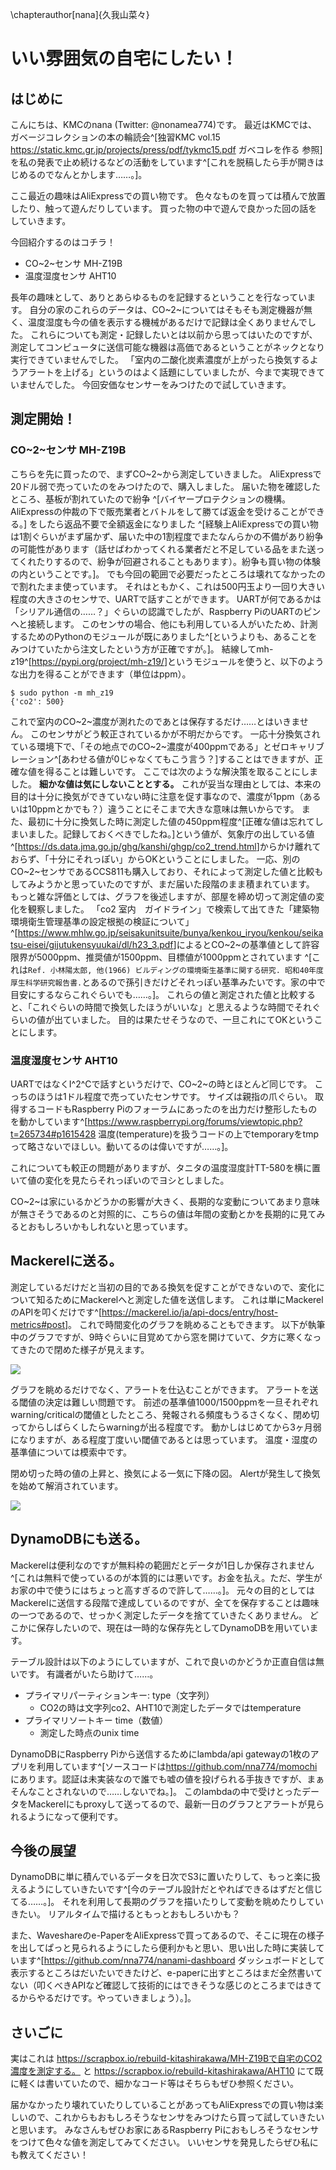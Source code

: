 \chapterauthor[nana]{久我山菜々}

# いい雰囲気の自宅にしたい！

## はじめに

こんにちは、KMCのnana (Twitter: \@nonamea774)です。
最近はKMCでは、ガベージコレクションの本の輪読会^[独習KMC vol.15 <https://static.kmc.gr.jp/projects/press/pdf/tykmc15.pdf> ガベコレを作る 参照]
を私の発表で止め続けるなどの活動をしています^[これを脱稿したら手が開きはじめるのでなんとかします……。]。

ここ最近の趣味はAliExpressでの買い物です。
色々なものを買っては積んで放置したり、触って遊んだりしています。
買った物の中で遊んで良かった回の話をしていきます。

今回紹介するのはコチラ！

* CO~2~センサ MH-Z19B
* 温度湿度センサ AHT10

長年の趣味として、ありとあらゆるものを記録するということを行なっています。
自分の家のこれらのデータは、CO~2~についてはそもそも測定機器が無く、温度湿度も今の値を表示する機械があるだけで記録は全くありませんでした。
これらについても測定・記録したいとは以前から思ってはいたのですが、測定してコンピュータに送信可能な機器は高価であるということがネックとなり実行できていませんでした。
「室内の二酸化炭素濃度が上がったら換気するようアラートを上げる」というのはよく話題にしていましたが、今まで実現できていませんでした。
今回安価なセンサーをみつけたので試していきます。

## 測定開始！

### CO~2~センサ MH-Z19B

こちらを先に買ったので、まずCO~2~から測定していきました。
AliExpressで20ドル弱で売っていたのをみつけたので、購入しました。
届いた物を確認したところ、基板が割れていたので紛争
^[バイヤープロテクションの機構。AliExpressの仲裁の下で販売業者とバトルをして勝てば返金を受けることができる。]
をしたら返品不要で全額返金になりました
^[経験上AliExpressでの買い物は1割ぐらいがまず届かず、届いた中の1割程度でまたなんらかの不備があり紛争の可能性があります（話せばわかってくれる業者だと不足している品をまた送ってくれたりするので、紛争が回避されることもあります）。紛争も買い物の体験の内ということです。]。
でも今回の範囲で必要だったところは壊れてなかったので割れたまま使っています。
それはともかく、これは500円玉より一回り大きい程度の大きさのセンサで、UARTで話すことができます。
UARTが何であるかは「シリアル通信の……？」ぐらいの認識でしたが、Raspberry PiのUARTのピンへと接続します。
このセンサの場合、他にも利用している人がいたため、計測するためのPythonのモジュールが既にありました^[というよりも、あることをみつけていたから注文したという方が正確ですが。]。
結線してmh-z19^[<https://pypi.org/project/mh-z19/>]というモジュールを使うと、以下のような出力を得ることができます（単位はppm）。

```code
$ sudo python -m mh_z19
{'co2': 500}
```

これで室内のCO~2~濃度が測れたのであとは保存するだけ……とはいきません。
このセンサがどう較正されているかが不明だからです。
一応十分換気されている環境下で、「その地点でのCO~2~濃度が400ppmである」とゼロキャリブレーション^[あわせる値が0じゃなくてもこう言う？]することはできますが、正確な値を得ることは難しいです。
ここでは次のような解決策を取ることにしました。
**細かな値は気にしないこととする。**
これが妥当な理由としては、本来の目的は十分に換気ができていない時に注意を促す事なので、濃度が1ppm（あるいは10ppmとかでも？）違うことにそこまで大きな意味は無いからです。
また、最初に十分に換気した時に測定した値の450ppm程度^[正確な値は忘れてしまいました。記録しておくべきでしたね。]という値が、気象庁の出している値
^[<https://ds.data.jma.go.jp/ghg/kanshi/ghgp/co2_trend.html>]からかけ離れておらず、「十分にそれっぽい」からOKということにしました。
一応、別のCO~2~センサであるCCS811も購入しており、それによって測定した値と比較もしてみようかと思っていたのですが、まだ届いた段階のまま積まれています。
もっと雑な評価としては、グラフを後述しますが、部屋を締め切って測定値の変化を観察しました。
「co2 室内　ガイドライン」で検索して出てきた「建築物環境衛生管理基準の設定根拠の検証について」^[<https://www.mhlw.go.jp/seisakunitsuite/bunya/kenkou_iryou/kenkou/seikatsu-eisei/gijutukensyuukai/dl/h23_3.pdf>]によるとCO~2~の基準値として許容限界が5000ppm、推奨値が1500ppm、目標値が1000ppmとされています
^[これは`Ref. 小林陽太郎, 他(1966) ビルディングの環境衛生基準に関する研究. 昭和40年度厚生科学研究報告書.`とあるので孫引きだけどそれっぽい基準みたいです。家の中で目安にするならこれぐらいでも……。]。
これらの値と測定された値と比較すると、「これぐらいの時間で換気したほうがいいな」と思えるような時間でそれぐらいの値が出ていました。
目的は果たせそうなので、一旦これにてOKということにします。

### 温度湿度センサ AHT10

UARTではなくI^2^Cで話すというだけで、CO~2~の時とほとんど同じです。
こっちのほうは1ドル程度で売っていたセンサです。
サイズは親指の爪ぐらい。
取得するコードもRaspberry Piのフォーラムにあったのを出力だけ整形したものを動かしています^[<https://www.raspberrypi.org/forums/viewtopic.php?t=265734#p1615428> 温度(temperature)を扱うコードの上でtemporaryをtmpって略さないでほしい。動いてるのは偉いですが……。]。

これについても較正の問題がありますが、タニタの温度湿度計TT-580を横に置いて値の変化を見たらそれっぽいのでヨシとしました。

CO~2~は家にいるかどうかの影響が大きく、長期的な変動についてあまり意味が無さそうであるのと対照的に、こちらの値は年間の変動とかを長期的に見てみるとおもしろいかもしれないと思っています。

## Mackerelに送る。

測定しているだけだと当初の目的である換気を促すことができないので、変化について知るためにMackerelへと測定した値を送信します。
これは単にMackerelのAPIを叩くだけです^[<https://mackerel.io/ja/api-docs/entry/host-metrics#post>]。
これで時間変化のグラフを眺めることもできます。
以下が執筆中のグラフですが、9時ぐらいに目覚めてから窓を開けていて、夕方に寒くなってきたので閉めた様子が見えます。

![](co2.png)

グラフを眺めるだけでなく、アラートを仕込むことができます。
アラートを送る閾値の決定は難しい問題です。
前述の基準値1000/1500ppmを一旦それぞれwarning/criticalの閾値としたところ、発報される頻度もうるさくなく、閉め切ってからしばらくしたらwarningが出る程度です。
動かしはじめてから3ヶ月弱になりますが、ある程度丁度いい閾値であるとは思っています。
温度・湿度の基準値については模索中です。

閉め切った時の値の上昇と、換気による一気に下降の図。
Alertが発生して換気を始めて解消されています。

![](alert.png)

## DynamoDBにも送る。

Mackerelは便利なのですが無料枠の範囲だとデータが1日しか保存されません^[これは無料で使っているのが本質的には悪いです。お金を払え。ただ、学生がお家の中で使うにはちょっと高すぎるので許して……。]。
元々の目的としてはMackerelに送信する段階で達成しているのですが、全てを保存することは趣味の一つであるので、せっかく測定したデータを捨てていきたくありません。
どこかに保存したいので、現在は一時的な保存先としてDynamoDBを用いています。

テーブル設計は以下のようにしていますが、これで良いのかどうか正直自信は無いです。
有識者がいたら助けて……。

* プライマリパーティションキー: type（文字列） 
  * CO2の時は文字列co2、AHT10で測定したデータではtemperature
* プライマリソートキー	time（数値）
  * 測定した時点のunix time

DynamoDBにRaspberry Piから送信するためにlambda/api gatewayの1枚のアプリを利用しています^[ソースコードは<https://github.com/nna774/momochi>にあります。認証は未実装なので誰でも嘘の値を投げられる手抜きですが、まぁそんなことされないので……しないでね。]。
このlambdaの中で受けとったデータをMackerelにもproxyして送ってるので、最新一日のグラフとアラートが見られるようになって便利です。

## 今後の展望

DynamoDBに単に積んでいるデータを日次でS3に置いたりして、もっと楽に扱えるようにしていきたいです^[今のテーブル設計だとやればできるはずだと信じてる……。]。
それを利用して長期のグラフを描いたりして変動を眺めたりしていきたい。
リアルタイムで描けるともっとおもしろいかも？

また、Waveshareのe-PaperをAliExpressで買ってあるので、そこに現在の様子を出してぱっと見られるようにしたら便利かもと思い、思い出した時に実装しています^[<https://github.com/nna774/nanami-dashboard> ダッシュボードとして表示するところはだいたいできたけど、e-paperに出すところはまだ全然書いてない（叩くべきAPIなど確認して技術的にはできそうな感じのところまではきてるからやるだけです。やっていきましょう）。]。

## さいごに

実はこれは
<https://scrapbox.io/rebuild-kitashirakawa/MH-Z19Bで自宅のCO2濃度を測定する。>
と
<https://scrapbox.io/rebuild-kitashirakawa/AHT10>
にて既に軽くは書いていたので、細かなコード等はそちらもぜひ参照ください。

届かなかったり壊れていたりしていることがあってもAliExpressでの買い物は楽しいので、これからもおもしろそうなセンサをみつけたら買って試していきたいと思います。
みなさんもぜひお家にあるRaspberry Piにおもしろそうなセンサをつけて色々な値を測定してみてください。
いいセンサを発見したらぜひ私にも教えてください！
